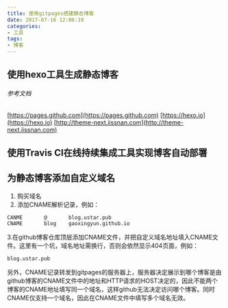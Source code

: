 ```yaml
---
title: 使用gitpages搭建静态博客
date: 2017-07-16 12:06:19
categories: 
- 工具
tags:
- 博客
---
```


## 使用hexo工具生成静态博客

###### 参考文档
[https://pages.github.com](https://pages.github.com)
[https://hexo.io](https://hexo.io)
[http://theme-next.iissnan.com](http://theme-next.iissnan.com)


## 使用Travis CI在线持续集成工具实现博客自动部署



## 为静态博客添加自定义域名

1. 购买域名
2. 添加CNAME解析记录，例如：
```
CANME       @       blog.ustar.pub
CNAME       blog    gaoxingyun.github.io
```
3.在github博客仓库顶层添加CNAME文件，并把自定义域名地址填入CNAME文件。这里有一个坑，域名地址需换行，否则会依然显示404页面，例如：
```
blog.ustar.pub

```
另外，CNAME记录转发到gitpages的服务器上，服务器决定展示到哪个博客是由github博客的CNAME文件中的地址和HTTP请求的HOST决定的，因此不能两个博客的CNAME地址填写同一个域名，这样github无法决定访问哪个博客。同时CNAME仅支持一个域名，因此在CNAME文件中填写多个域名无效。

